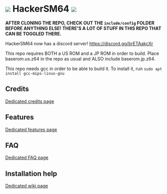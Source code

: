 # ![](https://i.imgur.com/CeOukzk.gif) HackerSM64 ![](https://i.imgur.com/s0LUbTo.gif)

**AFTER CLONING THE REPO, CHECK OUT THE `include/config` FOLDER BEFORE ANYTHING ELSE! THERE'S A LOT OF STUFF IN THIS REPO THAT CAN BE TOGGLED THERE.**

HackerSM64 now has a discord server! https://discord.gg/brETAakcXr

This repo requires BOTH a US ROM and a JP ROM in order to build. Place baserom.us.z64 in the repo as usual and ALSO include baserom.jp.z64.

This repo needs gcc in order to be able to build it. To install it, run `sudo apt install gcc-mips-linux-gnu`

## Credits

[Dedicated credits page](CREDITS.md)

## Features

[Dedicated features page](FEATURES.md)

## FAQ

[Dedicated FAQ page](FAQ.md)

## Installation help

[Dedicated wiki page](https://github.com/HackerN64/HackerSM64/wiki/Installing-HackerSM64)
